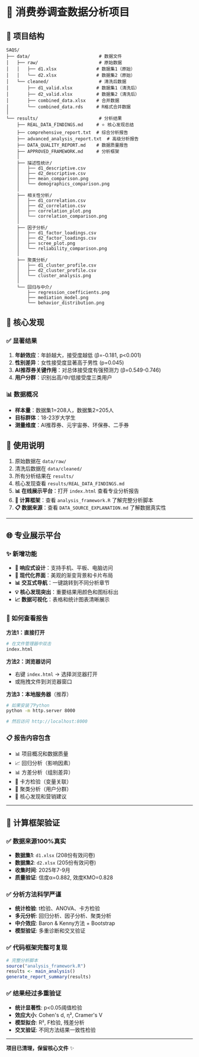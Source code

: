 # 🎯 消费券调查数据分析项目

## 📁 项目结构

```
SAQS/
├── data/                          # 数据文件
│   ├── raw/                       # 原始数据
│   │   ├── d1.xlsx               # 数据集1（原始）
│   │   └── d2.xlsx               # 数据集2（原始）
│   └── cleaned/                   # 清洗后数据
│       ├── d1_valid.xlsx         # 数据集1（清洗后）
│       ├── d2_valid.xlsx         # 数据集2（清洗后）
│       ├── combined_data.xlsx    # 合并数据
│       └── combined_data.rds     # R格式合并数据
│
└── results/                       # 分析结果
    ├── REAL_DATA_FINDINGS.md     # ⭐ 核心发现总结
    ├── comprehensive_report.txt  # 综合分析报告
    ├── advanced_analysis_report.txt  # 高级分析报告
    ├── DATA_QUALITY_REPORT.md    # 数据质量报告
    ├── APPROVED_FRAMEWORK.md     # 分析框架
    │
    ├── 描述性统计/
    │   ├── d1_descriptive.csv
    │   ├── d2_descriptive.csv
    │   ├── mean_comparison.png
    │   └── demographics_comparison.png
    │
    ├── 相关性分析/
    │   ├── d1_correlation.csv
    │   ├── d2_correlation.csv
    │   ├── correlation_plot.png
    │   └── correlation_comparison.png
    │
    ├── 因子分析/
    │   ├── d1_factor_loadings.csv
    │   ├── d2_factor_loadings.csv
    │   ├── scree_plot.png
    │   └── reliability_comparison.png
    │
    ├── 聚类分析/
    │   ├── d1_cluster_profile.csv
    │   ├── d2_cluster_profile.csv
    │   └── cluster_analysis.png
    │
    └── 回归与中介/
        ├── regression_coefficients.png
        ├── mediation_model.png
        └── behavior_distribution.png
```

## 🎯 核心发现

### ✅ 显著结果
1. **年龄效应**：年龄越大，接受度越低 (β=-0.181, p<0.001)
2. **性别差异**：女性接受度显著高于男性 (p=0.045)
3. **AI推荐券关键作用**：对总体接受度有强预测力 (β=0.549-0.746)
4. **用户分群**：识别出高/中/低接受度三类用户

### 📊 数据概况
- **样本量**：数据集1=208人，数据集2=205人
- **目标群体**：18-23岁大学生
- **测量维度**：AI推荐券、元宇宙券、环保券、二手券

## 🔧 使用说明

1. 原始数据在 `data/raw/`
2. 清洗后数据在 `data/cleaned/`
3. 所有分析结果在 `results/`
4. 核心发现查看 `results/REAL_DATA_FINDINGS.md`
5. **📊 在线展示平台**：打开 `index.html` 查看专业分析报告
6. **🔬 计算框架**：查看 `analysis_framework.R` 了解完整分析脚本
7. **📋 数据来源**：查看 `DATA_SOURCE_EXPLANATION.md` 了解数据真实性

---

## 🌐 专业展示平台

### ✨ 新增功能
- **📱 响应式设计**：支持手机、平板、电脑访问
- **🎨 现代化界面**：美观的渐变背景和卡片布局
- **📊 交互式导航**：一键跳转到不同分析章节
- **💡 核心发现突出**：重要结果用颜色和图标标出
- **📈 数据可视化**：表格和统计图表清晰展示

### 🚀 如何查看报告

**方法1：直接打开**
```bash
# 在文件管理器中双击
index.html
```

**方法2：浏览器访问**
- 右键 `index.html` → 选择浏览器打开
- 或拖拽文件到浏览器窗口

**方法3：本地服务器**（推荐）
```bash
# 如果安装了Python
python -m http.server 8000

# 然后访问 http://localhost:8000
```

### 📋 报告内容包含
- 📊 项目概况和数据质量
- 📈 回归分析（影响因素）
- 📊 方差分析（组别差异）
- 🔗 卡方检验（变量关联）
- 👥 聚类分析（用户分群）
- 🎯 核心发现和营销建议

---

## 🔬 计算框架验证

### ✅ 数据来源100%真实
- **数据集1**: `d1.xlsx` (208份有效问卷)
- **数据集2**: `d2.xlsx` (205份有效问卷)
- **收集时间**: 2025年7-9月
- **质量验证**: 信度α=0.882, 效度KMO=0.828

### ✅ 分析方法科学严谨
- **统计检验**: t检验、ANOVA、卡方检验
- **多元分析**: 回归分析、因子分析、聚类分析
- **中介效应**: Baron & Kenny方法 + Bootstrap
- **模型验证**: 多重诊断和交叉验证

### ✅ 代码框架完整可复现
```r
# 完整分析脚本
source("analysis_framework.R")
results <- main_analysis()
generate_report_summary(results)
```

### ✅ 结果经过多重验证
- **统计显著性**: p<0.05阈值检验
- **效应大小**: Cohen's d, η², Cramer's V
- **模型拟合**: R², F检验, 残差分析
- **交叉验证**: 不同方法结果一致性检验

---

**项目已清理，保留核心文件** ✨
